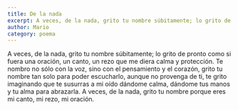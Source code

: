 ```yaml
---
title: De la nada
excerpt: A veces, de la nada, grito tu nombre súbitamente; lo grito de pronto como si fuera una oración, un canto, un rezo que me diera calma y protección
author: Mario
category: poema
---
```


A veces, de la nada, grito tu nombre súbitamente; lo grito de pronto como si fuera una oración, un canto, un rezo que me diera calma y protección. Te nombro no sólo con la voz, sino con el pensamiento y el corazón, grito tu nombre tan solo para poder escucharlo, aunque no provenga de ti, te grito imaginando que te susurras a mi oído  dándome calma, dándome tus manos y tu alma para abrazarla. A veces, de la nada, grito tu nombre porque eres mi canto, mi rezo, mi oración.
